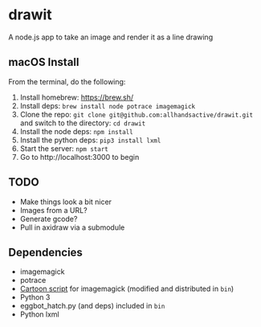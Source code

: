 # drawit

A node.js app to take an image and render it as a line drawing

## macOS Install

From the terminal, do the following:

1. Install homebrew: https://brew.sh/
2. Install deps: `brew install node potrace imagemagick`
3. Clone the repo: `git clone git@github.com:allhandsactive/drawit.git` and switch to the directory: `cd drawit`
4. Install the node deps: `npm install`
5. Install the python deps: `pip3 install lxml`
6. Start the server: `npm start`
7. Go to http://localhost:3000 to begin

## TODO

- Make things look a bit nicer
- Images from a URL?
- Generate gcode?
- Pull in axidraw via a submodule

## Dependencies

- imagemagick
- potrace
- [Cartoon script](http://www.fmwconcepts.com/imagemagick/cartoon/index.php) for imagemagick (modified and distributed in `bin`)
- Python 3
- eggbot_hatch.py (and deps) included in `bin`
- Python lxml
